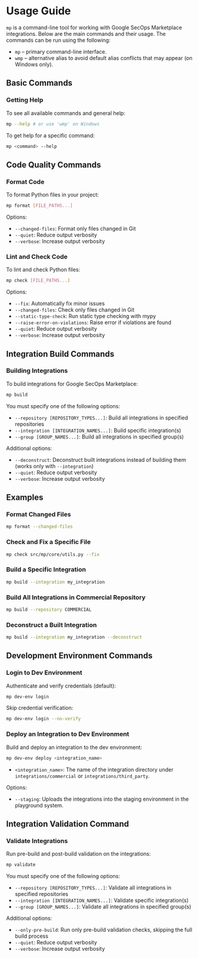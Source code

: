 # Usage Guide

`mp` is a command-line tool for working with Google SecOps Marketplace integrations.
Below are the main commands and their usage.
The commands can be run using the following:
- `mp` – primary command-line interface.
- `wmp` – alternative alias to avoid default alias conflicts that may appear (on Windows only).

## Basic Commands

### Getting Help

To see all available commands and general help:

```bash
mp --help # or use 'wmp' on Windows
```

To get help for a specific command:

```bash
mp <command> --help
```

## Code Quality Commands

### Format Code

To format Python files in your project:

```bash
mp format [FILE_PATHS...]
```

Options:

- `--changed-files`: Format only files changed in Git
- `--quiet`: Reduce output verbosity
- `--verbose`: Increase output verbosity

### Lint and Check Code

To lint and check Python files:

```bash
mp check [FILE_PATHS...]
```

Options:

- `--fix`: Automatically fix minor issues
- `--changed-files`: Check only files changed in Git
- `--static-type-check`: Run static type checking with mypy
- `--raise-error-on-violations`: Raise error if violations are found
- `--quiet`: Reduce output verbosity
- `--verbose`: Increase output verbosity

## Integration Build Commands

### Building Integrations

To build integrations for Google SecOps Marketplace:

```bash
mp build
```

You must specify one of the following options:

- `--repository [REPOSITORY_TYPES...]`: Build all integrations in specified repositories
- `--integration [INTEGRATION_NAMES...]`: Build specific integration(s)
- `--group [GROUP_NAMES...]`: Build all integrations in specified group(s)

Additional options:

- `--deconstruct`: Deconstruct built integrations instead of building them (works only
  with `--integration`)
- `--quiet`: Reduce output verbosity
- `--verbose`: Increase output verbosity

## Examples

### Format Changed Files

```bash
mp format --changed-files
```

### Check and Fix a Specific File

```bash
mp check src/mp/core/utils.py --fix
```

### Build a Specific Integration

```bash
mp build --integration my_integration
```

### Build All Integrations in Commercial Repository

```bash
mp build --repository COMMERCIAL
```

### Deconstruct a Built Integration

```bash
mp build --integration my_integration --deconstruct
```

## Development Environment Commands

### Login to Dev Environment

Authenticate and verify credentials (default):

```bash
mp dev-env login
```

Skip credential verification:

```bash
mp dev-env login --no-verify
```

### Deploy an Integration to Dev Environment

Build and deploy an integration to the dev environment:

```bash
mp dev-env deploy <integration_name>
```

- `<integration_name>`: The name of the integration directory under `integrations/commercial` or `integrations/third_party`.

Options:

- `--staging`: Uploads the integrations into the staging environment in the playground system.


## Integration Validation Command

### Validate Integrations

Run pre-build and post-build validation on the integrations:

```bash
mp validate
```

You must specify one of the following options:

- `--repository [REPOSITORY_TYPES...]`: Validate all integrations in specified repositories
- `--integration [INTEGRATION_NAMES...]`: Validate specific integration(s)
- `--group [GROUP_NAMES...]`: Validate all integrations in specified group(s)

Additional options:

- `--only-pre-build`: Run only pre-build validation checks, skipping the full build process
- `--quiet`: Reduce output verbosity
- `--verbose`: Increase output verbosity
